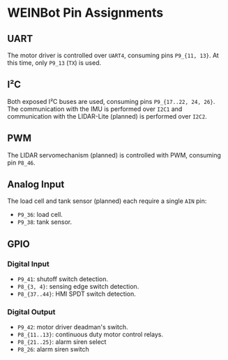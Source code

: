 # WEINBot Pin Assignments

## UART
The motor driver is controlled over `UART4`, consuming pins `P9_{11, 13}`.
At this time, only `P9_13` (`TX`) is used.

## I²C
Both exposed I²C buses are used, consuming pins `P9_{17..22, 24, 26}`.
The communication with the IMU is performed over `I2C1` and communication with the LIDAR-Lite (planned) is performed over `I2C2`.

## PWM
The LIDAR servomechanism (planned) is controlled with PWM, consuming pin `P8_46`.

## Analog Input
The load cell and tank sensor (planned) each require a single `AIN` pin:

* `P9_36`: load cell.
* `P9_38`: tank sensor.

## GPIO
### Digital Input

* `P9_41`: shutoff switch detection.
* `P8_{3, 4}`: sensing edge switch detection.
* `P8_{37..44}`: HMI SPDT switch detection.


### Digital Output

* `P9_42`: motor driver deadman's switch.
* `P8_{11..13}`: continuous duty motor control relays.
* `P8_{21..25}`: alarm siren select
* `P8_26`: alarm siren switch
